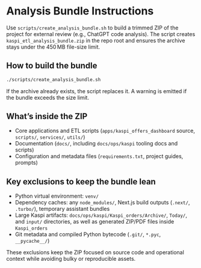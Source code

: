 # Analysis Bundle Instructions

Use `scripts/create_analysis_bundle.sh` to build a trimmed ZIP of the project for
external review (e.g., ChatGPT code analysis). The script creates
`kaspi_etl_analysis_bundle.zip` in the repo root and ensures the archive stays
under the 450 MB file-size limit.

## How to build the bundle

```bash
./scripts/create_analysis_bundle.sh
```

If the archive already exists, the script replaces it. A warning is emitted if
the bundle exceeds the size limit.

## What’s inside the ZIP

- Core applications and ETL scripts (`apps/kaspi_offers_dashboard` source,
  `scripts/`, `services/`, `utils/`)
- Documentation (`docs/`, including `docs/ops/kaspi` tooling docs and scripts)
- Configuration and metadata files (`requirements.txt`, project guides, prompts)

## Key exclusions to keep the bundle lean

- Python virtual environment: `venv/`
- Dependency caches: any `node_modules/`, Next.js build outputs (`.next/`,
  `.turbo/`), temporary assistant bundles
- Large Kaspi artifacts: `docs/ops/kaspi/Kaspi_orders/Archive/`, `Today/`, and
  `input/` directories, as well as generated ZIP/PDF files inside
  `Kaspi_orders`
- Git metadata and compiled Python bytecode (`.git/`, `*.pyc`, `__pycache__/`)

These exclusions keep the ZIP focused on source code and operational context
while avoiding bulky or reproducible assets.
